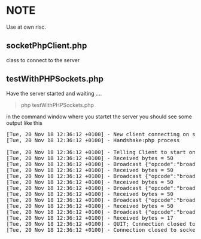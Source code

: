 # NOTE


Use at own risc. 

## socketPhpClient.php

class to connect to the server 

## testWithPHPSockets.php

Have the server started and waiting ....

> php testWithPHPSockets.php

in the command window  where you startet the server you should see some output
like this 
<pre>
[Tue, 20 Nov 18 12:36:12 +0100] - New client connecting on socket #7
[Tue, 20 Nov 18 12:36:12 +0100] - Handshake:php process

[Tue, 20 Nov 18 12:36:12 +0100] - Telling Client to start on  #8
[Tue, 20 Nov 18 12:36:12 +0100] - Received bytes = 50
[Tue, 20 Nov 18 12:36:12 +0100] - Broadcast {"opcode":"broadcast","message1":"hallo from PHP"}
[Tue, 20 Nov 18 12:36:12 +0100] - Received bytes = 50
[Tue, 20 Nov 18 12:36:12 +0100] - Broadcast {"opcode":"broadcast","message2":"hallo from PHP"}
[Tue, 20 Nov 18 12:36:12 +0100] - Received bytes = 50
[Tue, 20 Nov 18 12:36:12 +0100] - Broadcast {"opcode":"broadcast","message3":"hallo from PHP"}
[Tue, 20 Nov 18 12:36:12 +0100] - Received bytes = 50
[Tue, 20 Nov 18 12:36:12 +0100] - Broadcast {"opcode":"broadcast","message4":"hallo from PHP"}
[Tue, 20 Nov 18 12:36:12 +0100] - Received bytes = 50
[Tue, 20 Nov 18 12:36:12 +0100] - Broadcast {"opcode":"broadcast","message5":"hallo from PHP"}
[Tue, 20 Nov 18 12:36:12 +0100] - Received bytes = 17
[Tue, 20 Nov 18 12:36:12 +0100] - QUIT; Connection closed to socket #8
[Tue, 20 Nov 18 12:36:12 +0100] - Connection closed to socket #8
</pre>